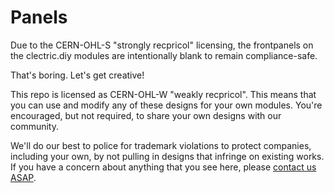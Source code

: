# Panels

Due to the CERN-OHL-S "strongly recpricol" licensing, the frontpanels on the clectric.diy modules are intentionally blank to remain compliance-safe.

That's boring. Let's get creative!

This repo is licensed as CERN-OHL-W "weakly recpricol". This means that you can use and modify any of these designs for your own modules. You're encouraged, but not required, to share your own designs with our community.

We'll do our best to police for trademark violations to protect companies, including your own, by not pulling in designs that infringe on existing works. If you have a concern about anything that you see here, please [contact us ASAP](mailto:compliance@clectric.diy).
